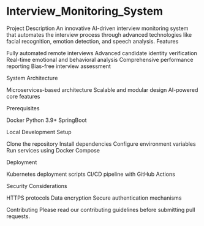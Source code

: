 # Interview_Monitoring_System

Project Description
An innovative AI-driven interview monitoring system that automates the interview process through advanced technologies like facial recognition, emotion detection, and speech analysis.
Features

Fully automated remote interviews
Advanced candidate identity verification
Real-time emotional and behavioral analysis
Comprehensive performance reporting
Bias-free interview assessment

System Architecture

Microservices-based architecture
Scalable and modular design
AI-powered core features

Prerequisites

Docker
Python 3.9+
SpringBoot

Local Development Setup

Clone the repository
Install dependencies
Configure environment variables
Run services using Docker Compose

Deployment

Kubernetes deployment scripts
CI/CD pipeline with GitHub Actions

Security Considerations

HTTPS protocols
Data encryption
Secure authentication mechanisms

Contributing
Please read our contributing guidelines before submitting pull requests.
